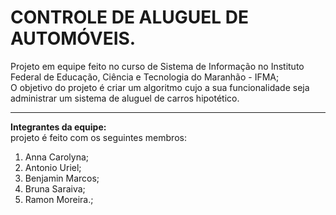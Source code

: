 # CONTROLE DE ALUGUEL DE AUTOMÓVEIS.
Projeto em equipe feito no curso de Sistema de Informação no Instituto Federal de Educação, Ciência e Tecnologia do Maranhão - IFMA;  
O objetivo do projeto é criar um algoritmo cujo a sua funcionalidade seja administrar um sistema de aluguel de carros hipotético.  
***
**Integrantes da equipe:**  
projeto é feito com os seguintes membros:  
1. Anna Carolyna;
2. Antonio Uriel;
3. Benjamin Marcos;
4. Bruna Saraiva;
5. Ramon Moreira.; 